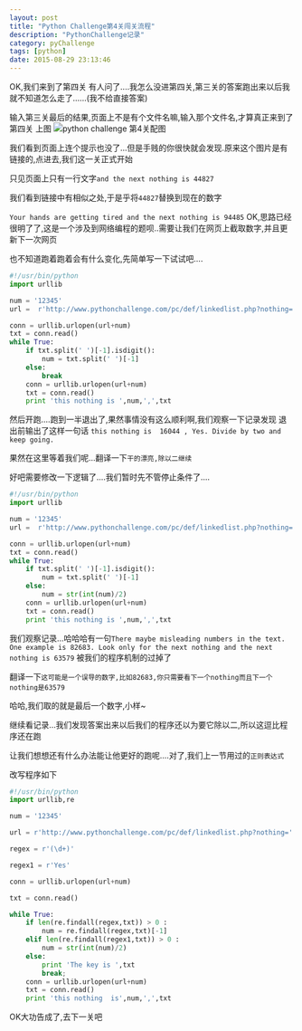 ```yaml
---
layout: post
title: "Python Challenge第4关闯关流程"
description: "PythonChallenge记录"
category: pyChallenge
tags: [python]
date: 2015-08-29 23:13:46
---
```


OK,我们来到了第四关
有人问了....我怎么没进第四关,第三关的答案跑出来以后我就不知道怎么走了......(我不给直接答案)

输入第三关最后的结果,页面上不是有个文件名嘛,输入那个文件名,才算真正来到了第四关 上图
![python challenge 第4关配图](http://www.pythonchallenge.com/pc/def/chainsaw.jpg)

我们看到页面上连个提示也没了...但是手贱的你很快就会发现.原来这个图片是有链接的,点进去,我们这一关正式开始

只见页面上只有一行文字`and the next nothing is 44827`

我们看到链接中有相似之处,于是乎将`44827`替换到现在的数字

`Your hands are getting tired and the next nothing is 94485` OK,思路已经很明了了,这是一个涉及到网络编程的题呗..需要让我们在网页上截取数字,并且更新下一次网页 

也不知道跑着跑着会有什么变化,先简单写一下试试吧....

```python
#!/usr/bin/python
import urllib

num = '12345'
url =  r'http://www.pythonchallenge.com/pc/def/linkedlist.php?nothing='

conn = urllib.urlopen(url+num)
txt = conn.read()
while True:
    if txt.split(' ')[-1].isdigit():
        num = txt.split(' ')[-1]
    else:
        break
    conn = urllib.urlopen(url+num)
    txt = conn.read()
    print 'this nothing is ',num,',',txt
```

然后开跑....跑到一半退出了,果然事情没有这么顺利啊,我们观察一下记录发现 退出前输出了这样一句话
`this nothing is  16044 , Yes. Divide by two and keep going.`

果然在这里等着我们呢...翻译一下`干的漂亮,除以二继续`

好吧需要修改一下逻辑了....我们暂时先不管停止条件了....

```python
#!/usr/bin/python
import urllib

num = '12345'
url =  r'http://www.pythonchallenge.com/pc/def/linkedlist.php?nothing='

conn = urllib.urlopen(url+num)
txt = conn.read()
while True:
    if txt.split(' ')[-1].isdigit():
        num = txt.split(' ')[-1]
    else:
        num = str(int(num)/2)
    conn = urllib.urlopen(url+num)
    txt = conn.read()
    print 'this nothing is ',num,',',txt
```

我们观察记录...哈哈哈有一句`There maybe misleading numbers in the text. One example is 82683. Look only for the next nothing and the next nothing is 63579` 被我们的程序机制的过掉了

翻译一下`这可能是一个误导的数字,比如82683,你只需要看下一个nothing而且下一个nothing是63579`

哈哈,我们取的就是最后一个数字,小样~

继续看记录...我们发现答案出来以后我们的程序还以为要它除以二,所以这逗比程序还在跑

让我们想想还有什么办法能让他更好的跑呢....对了,我们上一节用过的`正则表达式`

改写程序如下

```python
#!/usr/bin/python
import urllib,re

num = '12345'

url = r'http://www.pythonchallenge.com/pc/def/linkedlist.php?nothing='

regex = r'(\d+)'

regex1 = r'Yes'

conn = urllib.urlopen(url+num)

txt = conn.read()

while True:
    if len(re.findall(regex,txt)) > 0 :
        num = re.findall(regex,txt)[-1]
    elif len(re.findall(regex1,txt)) > 0 :
        num = str(int(num)/2)
    else:
        print 'The key is ',txt
        break;
    conn = urllib.urlopen(url+num)
    txt = conn.read()
    print 'this nothing  is',num,',',txt
```

OK大功告成了,去下一关吧
